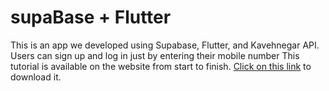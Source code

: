 # supaBase + Flutter
This is an app we developed using Supabase, Flutter, and Kavehnegar API. Users can sign up and log in just by entering their mobile number
This tutorial is available on the website from start to finish. [Click on this link](https://nabegheha.com/product/sending-verification-code-flutter-supabase/) to download it.
